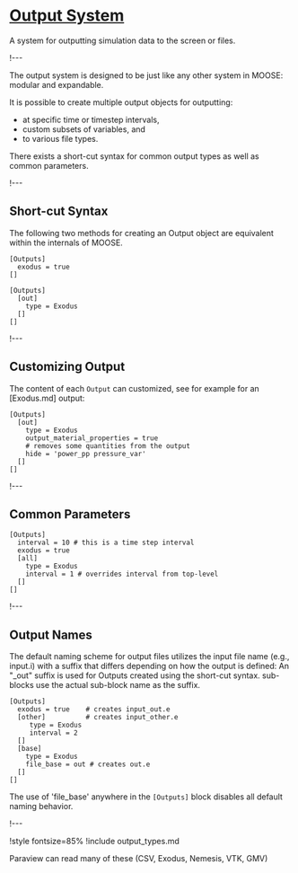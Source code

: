 # [Output System](syntax/Outputs/index.md)

A system for outputting simulation data to the screen or files.

!---

The output system is designed to be just like any other system in MOOSE: modular and expandable.

It is possible to create multiple output objects for outputting:

- at specific time or timestep intervals,
- custom subsets of variables, and
- to various file types.

There exists a short-cut syntax for common output types as well as common parameters.

!---

## Short-cut Syntax

The following two methods for creating an Output object are equivalent within the internals of MOOSE.

```text
[Outputs]
  exodus = true
[]
```

```text
[Outputs]
  [out]
    type = Exodus
  []
[]
```

!---

## Customizing Output

The content of each `Output` can customized, see for example for an [Exodus.md] output:

```
[Outputs]
  [out]
    type = Exodus
    output_material_properties = true
    # removes some quantities from the output
    hide = 'power_pp pressure_var'
  []
[]
```

!---

## Common Parameters

```text
[Outputs]
  interval = 10 # this is a time step interval
  exodus = true
  [all]
    type = Exodus
    interval = 1 # overrides interval from top-level
  []
[]
```

!---

## Output Names

The default naming scheme for output files utilizes the input file name (e.g., input.i) with a suffix
that differs depending on how the output is defined: An "_out" suffix is used for Outputs created
using the short-cut syntax.  sub-blocks use the actual sub-block name as the suffix.

```text
[Outputs]
  exodus = true    # creates input_out.e
  [other]          # creates input_other.e
     type = Exodus
     interval = 2
  []
  [base]
    type = Exodus
    file_base = out # creates out.e
  []
[]
```

The use of 'file_base' anywhere in the `[Outputs]` block disables all default naming behavior.

!---

!style fontsize=85%
!include output_types.md

Paraview can read many of these (CSV, Exodus, Nemesis, VTK, GMV)
